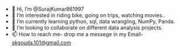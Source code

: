 - 👋 Hi, I’m @SurajKumar861997
- 👀 I’m interested in riding bike, going on trips, watching movies..
- 🌱 I’m currently learning python, sql, data wrangling, NumPy, Panda.
- 💞️ I’m looking to collaborate on different data analysis projects.
- 📫 How to reach me- drop me a messege in my Email- skgouda.101@gmail.com

<!---
SurajKumar861997/SurajKumar861997 is a ✨ special ✨ repository because its `README.md` (this file) appears on your GitHub profile.
You can click the Preview link to take a look at your changes.
--->

